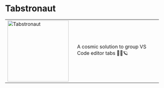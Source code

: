 # Tabstronaut
<table>
  <tr>
    <td><img src="https://user-images.githubusercontent.com/29454433/236680801-08f3021c-4a9e-46b0-8cb3-ff9c180c835e.png" alt="Tabstronaut" width="200"></td>
    <td valign="middle" style="padding-left: 20px;">A cosmic solution to group VS Code editor tabs 👩‍🚀🪐</td>
  </tr>
</table>


